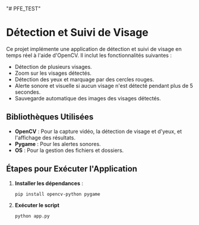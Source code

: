 "# PFE_TEST"
# Détection et Suivi de Visage

Ce projet implémente une application de détection et suivi de visage en temps réel à l'aide d'OpenCV. Il inclut les fonctionnalités suivantes :
- Détection de plusieurs visages.
- Zoom sur les visages détectés.
- Détection des yeux et marquage par des cercles rouges.
- Alerte sonore et visuelle si aucun visage n'est détecté pendant plus de 5 secondes.
- Sauvegarde automatique des images des visages détectés.

## Bibliothèques Utilisées
- **OpenCV** : Pour la capture vidéo, la détection de visage et d'yeux, et l'affichage des résultats.
- **Pygame** : Pour les alertes sonores.
- **OS** : Pour la gestion des fichiers et dossiers.

## Étapes pour Exécuter l'Application

1. **Installer les dépendances** :
   ```bash
   pip install opencv-python pygame

2. **Exécuter le script**
    ```bash
    python app.py
